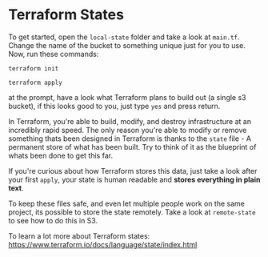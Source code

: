 # Terraform States

To get started, open the `local-state` folder and take a look at `main.tf`. Change the name of the bucket to something unique just for you to use.
Now, run these commands: 

`terraform init`

`terraform apply`

at the prompt, have a look what Terraform plans to build out (a single s3 bucket), if this looks good to you, just type `yes` and press return.

In Terraform, you're able to build, modify, and destroy infrastructure at an incredibly rapid speed. The only reason you're able to modify or remove something thats been designed in Terraform is thanks to the `state` file - A permanent store of what has been built. Try to think of it as the blueprint of whats been done to get this far. 

If you're curious about how Terraform stores this data, just take a look after your first `apply`, your state is human readable and **stores everything in plain text**.

To keep these files safe, and even let multiple people work on the same project, its possible to store the state remotely. Take a look at `remote-state` to see how to do this in S3.

To learn a lot more about Terraform states: https://www.terraform.io/docs/language/state/index.html